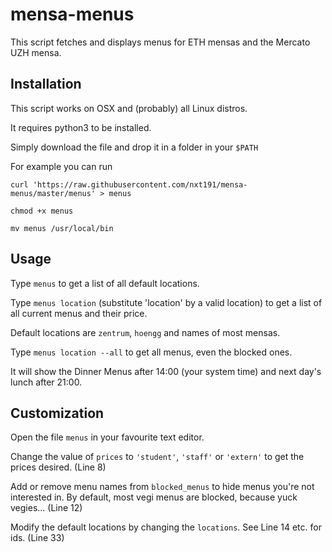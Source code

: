 # mensa-menus

This script fetches and displays menus for ETH mensas and the Mercato UZH mensa.

## Installation

This script works on OSX and (probably) all Linux distros. 

It requires python3 to be installed.

Simply download the file and drop it in a folder in your `$PATH`

For example you can run

```
curl 'https://raw.githubusercontent.com/nxt191/mensa-menus/master/menus' > menus

chmod +x menus

mv menus /usr/local/bin

``` 



## Usage

Type `menus` to get a list of all default locations.

Type `menus location` (substitute 'location' by a valid location) to get a list of all current menus and their price.

Default locations are `zentrum`, `hoengg` and names of most mensas.

Type `menus location --all` to get all menus, even the blocked ones.

It will show the Dinner Menus after 14:00 (your system time) and next day's lunch after 21:00.


## Customization

Open the file `menus` in your favourite text editor.

Change the value of `prices` to `'student'`, `'staff'` or `'extern'` to get the prices desired. (Line 8)

Add or remove menu names from `blocked_menus` to hide menus you're not interested in. By default, most vegi menus are blocked, because yuck vegies... (Line 12)

Modify the default locations by changing the `locations`. See Line 14 etc. for ids. (Line 33)





